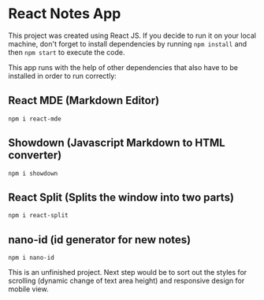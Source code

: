 # React Notes App

This project was created using React JS. If you decide to run it on your local machine, don't forget to install dependencies by running `npm install` and then `npm start` to execute the code.

This app runs with the help of other dependencies that also have to be installed in order to run correctly:

## React MDE (Markdown Editor)

`npm i react-mde`

## Showdown (Javascript Markdown to HTML converter)

`npm i showdown`

## React Split (Splits the window into two parts)

`npm i react-split`

## nano-id (id generator for new notes)

`npm i nano-id`

This is an unfinished project. Next step would be to sort out the styles for scrolling (dynamic change of text area height) and responsive design for mobile view.
